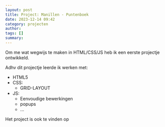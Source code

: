 ```yaml
---
layout: post
title: Project: Manillen - Puntenboek
date: 2023-12-14 09:42
category: projecten
author: 
tags: []
summary: 
---
```

Om me wat wegwijs te maken in HTML/CSS/JS heb ik een eerste projectje ontwikkeld.

Adhv dit projectje leerde ik werken met:

- HTML5
- CSS:
  - GRID-LAYOUT
- JS:
  - Eenvoudige bewerkingen
  - popups
  - ...

Het project is ook te vinden op 